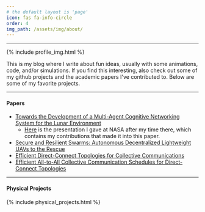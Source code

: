 ```yaml
---
# the default layout is 'page'
icon: fas fa-info-circle
order: 4
img_path: /assets/img/about/
---
```


----------------------

{% include profile_img.html %}

This is my blog where I write about fun ideas, usually with some animations, code, and/or simulations. If you find this interesting, also check out some of my github projects and the academic papers I've contributed to. Below are some of my favorite projects.

<!-- {% include link_tree.html %} -->

----------------------

#### Papers
* [Towards the Development of a Multi-Agent Cognitive Networking System for the Lunar Environment](https://ieeexplore.ieee.org/document/9613839) 
  * [Here](https://photos.app.goo.gl/zj436VeFZ2GyUC9y5) is the presentation I gave at NASA after my time there, which contains my contributions that made it into this paper.
* [Secure and Resilient Swarms: Autonomous Decentralized Lightweight UAVs to the Rescue](https://ieeexplore.ieee.org/document/9109421)
* [Efficient Direct-Connect Topologies for Collective Communications](https://arxiv.org/abs/2202.03356)
* [Efficient All-to-All Collective Communication Schedules for Direct-Connect Topologies](https://arxiv.org/abs/2309.13541)

----------------------

#### Physical Projects

{% include physical_projects.html %}
